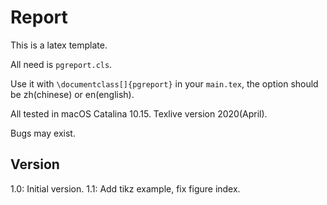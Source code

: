 # Report

This is a latex template.

All need is `pgreport.cls`.

Use it with `\documentclass[]{pgreport}` in your `main.tex`, the option should be zh(chinese) or en(english).

All tested in macOS Catalina 10.15. Texlive version 2020(April).  

Bugs may exist.

## Version

1.0: Initial version.
1.1: Add tikz example, fix figure index.